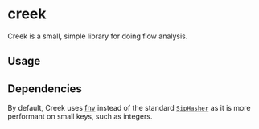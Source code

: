 # creek

Creek is a small, simple library for doing flow analysis.

## Usage



## Dependencies

By default, Creek uses [fnv](https://doc.servo.org/fnv/) instead of the standard
[`SipHasher`](https://doc.rust-lang.org/std/hash/struct.SipHasher.html) as it is
more performant on small keys, such as integers.
